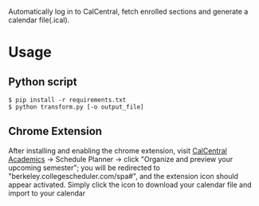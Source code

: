 Automatically log in to CalCentral, fetch enrolled sections and generate a calendar file(.ical).

# Usage

## Python script

```
$ pip install -r requirements.txt
$ python transform.py [-o output_file]
```

## Chrome Extension

After installing and enabling the chrome extension, visit [CalCentral Academics](https://calcentral.berkeley.edu/academics "CalCentral Academics") -> Schedule Planner -> click "Organize and preview your upcoming semester"; you will be redirected to "berkeley.collegescheduler.com/spa#", and the extension icon should appear activated. Simply click the icon to download your calendar file and import to your calendar 
